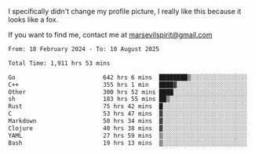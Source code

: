 I specifically didn't change my profile picture, I really like this because it looks like a fox.

If you want to find me, contact me at marsevilspirit@gmail.com

<!--START_SECTION:waka-->

```txt
From: 18 February 2024 - To: 10 August 2025

Total Time: 1,911 hrs 53 mins

Go                         642 hrs 6 mins  ████████▒░░░░░░░░░░░░░░░░   33.58 %
C++                        355 hrs 1 min   ████▓░░░░░░░░░░░░░░░░░░░░   18.57 %
Other                      300 hrs 52 mins ████░░░░░░░░░░░░░░░░░░░░░   15.74 %
sh                         183 hrs 55 mins ██▒░░░░░░░░░░░░░░░░░░░░░░   09.62 %
Rust                       75 hrs 42 mins  █░░░░░░░░░░░░░░░░░░░░░░░░   03.96 %
C                          53 hrs 47 mins  ▓░░░░░░░░░░░░░░░░░░░░░░░░   02.81 %
Markdown                   50 hrs 34 mins  ▓░░░░░░░░░░░░░░░░░░░░░░░░   02.65 %
Clojure                    40 hrs 38 mins  ▓░░░░░░░░░░░░░░░░░░░░░░░░   02.13 %
YAML                       27 hrs 59 mins  ▒░░░░░░░░░░░░░░░░░░░░░░░░   01.46 %
Bash                       19 hrs 13 mins  ▒░░░░░░░░░░░░░░░░░░░░░░░░   01.01 %
```

<!--END_SECTION:waka-->
